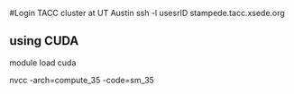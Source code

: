 #Login TACC cluster at UT Austin
ssh -l usesrID stampede.tacc.xsede.org

## using CUDA
module load cuda

nvcc -arch=compute_35 -code=sm_35
